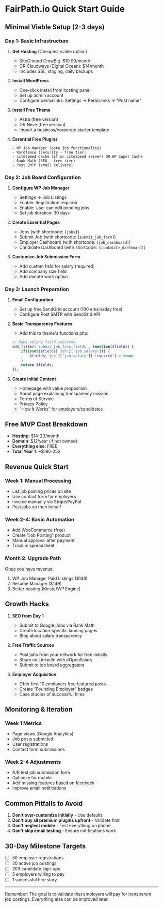 # FairPath.io Quick Start Guide

## Minimal Viable Setup (2-3 days)

### Day 1: Basic Infrastructure

1. **Get Hosting** (Cheapest viable option)
   - SiteGround GrowBig: $19.99/month
   - OR Cloudways (Digital Ocean): $14/month
   - Includes SSL, staging, daily backups

2. **Install WordPress**
   - One-click install from hosting panel
   - Set up admin account
   - Configure permalinks: Settings → Permalinks → "Post name"

3. **Install Free Theme**
   - Astra (free version)
   - OR Neve (free version)
   - Import a business/corporate starter template

4. **Essential Free Plugins**
   ```
   - WP Job Manager (core job functionality)
   - Wordfence (security - free tier)
   - LiteSpeed Cache (if on LiteSpeed server) OR WP Super Cache
   - Rank Math (SEO - free tier)
   - Post SMTP (email delivery)
   ```

### Day 2: Job Board Configuration

1. **Configure WP Job Manager**
   - Settings → Job Listings
   - Enable: Registration required
   - Enable: User can edit pending jobs
   - Set job duration: 30 days

2. **Create Essential Pages**
   - Jobs (with shortcode: `[jobs]`)
   - Submit Job (with shortcode: `[submit_job_form]`)
   - Employer Dashboard (with shortcode: `[job_dashboard]`)
   - Candidate Dashboard (with shortcode: `[candidate_dashboard]`)

3. **Customize Job Submission Form**
   - Add custom field for salary (required)
   - Add company size field
   - Add remote work option

### Day 3: Launch Preparation

1. **Email Configuration**
   - Set up free SendGrid account (100 emails/day free)
   - Configure Post SMTP with SendGrid API

2. **Basic Transparency Features**
   - Add this to theme's functions.php:
   ```php
   // Make salary field required
   add_filter('submit_job_form_fields', function($fields) {
       if(isset($fields['job']['job_salary'])) {
           $fields['job']['job_salary']['required'] = true;
       }
       return $fields;
   });
   ```

3. **Create Initial Content**
   - Homepage with value proposition
   - About page explaining transparency mission
   - Terms of Service
   - Privacy Policy
   - "How It Works" for employers/candidates

## Free MVP Cost Breakdown

- **Hosting**: $14-20/month
- **Domain**: $12/year (if not owned)
- **Everything else**: FREE
- **Total Year 1**: ~$180-252

## Revenue Quick Start

### Week 1: Manual Processing
- List job posting prices on site
- Use contact form for employers
- Invoice manually via Stripe/PayPal
- Post jobs on their behalf

### Week 2-4: Basic Automation
- Add WooCommerce (free)
- Create "Job Posting" product
- Manual approval after payment
- Track in spreadsheet

### Month 2: Upgrade Path
Once you have revenue:
1. WP Job Manager Paid Listings ($149)
2. Resume Manager ($149)
3. Better hosting (Kinsta/WP Engine)

## Growth Hacks

1. **SEO from Day 1**
   - Submit to Google Jobs via Rank Math
   - Create location-specific landing pages
   - Blog about salary transparency

2. **Free Traffic Sources**
   - Post jobs from your network for free initially
   - Share on LinkedIn with #OpenSalary
   - Submit to job board aggregators

3. **Employer Acquisition**
   - Offer first 10 employers free featured posts
   - Create "Founding Employer" badges
   - Case studies of successful hires

## Monitoring & Iteration

### Week 1 Metrics
- Page views (Google Analytics)
- Job posts submitted
- User registrations
- Contact form submissions

### Week 2-4 Adjustments
- A/B test job submission form
- Optimize for mobile
- Add missing features based on feedback
- Improve email notifications

## Common Pitfalls to Avoid

1. **Don't over-customize initially** - Use defaults
2. **Don't buy all premium plugins upfront** - Validate first
3. **Don't neglect mobile** - Test everything on phone
4. **Don't skip email testing** - Ensure notifications work

## 30-Day Milestone Targets

- [ ] 50 employer registrations
- [ ] 20 active job postings
- [ ] 200 candidate sign-ups
- [ ] 5 employers willing to pay
- [ ] 1 successful hire story

---

Remember: The goal is to validate that employers will pay for transparent job postings. Everything else can be improved later.